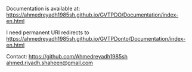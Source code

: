 
Documentation is available at: https://ahmedreyadh1985sh.github.io/GVTPDO/Documentation/index-en.html

I need permanent URI  redirects to https://ahmedreyadh1985sh.github.io/GVTPDonto/Documentation/index-en.html

Contact: https://github.com/Ahmedreyadh1985sh
         ahmed.riyadh.shaheen@gmail.com

